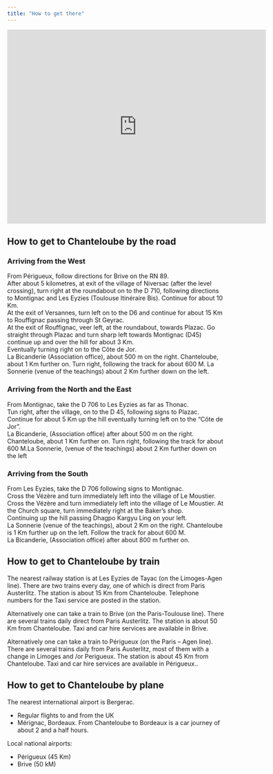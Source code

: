 ```yaml
---
title: "How to get there"
---
```


  
<iframe src="https://www.google.com/maps/embed?pb=!1m10!1m8!1m3!1d45123.6639439393!2d1.062068693115239!3d45.02027666016921!3m2!1i1024!2i768!4f13.1!5e0!3m2!1sen!2sus!4v1692295963656!5m2!1sen!2sus" width="600" height="450" style="border:0;" allowfullscreen="" loading="lazy" referrerpolicy="no-referrer-when-downgrade"></iframe>

##  How to get to Chanteloube by the road

###  Arriving from the West 

From Périgueux, follow directions for Brive on the RN 89.   
After about 5 kilometres, at exit of the village of Niversac (after the level crossing), turn right at the roundabout on to the D 710, following directions to Montignac and Les Eyzies (Toulouse Itinéraire Bis). Continue for about 10 Km.   
At the exit of Versannes, turn left on to the D6 and continue for about 15 Km to Rouffignac passing through St Geyrac.   
At the exit of Rouffignac, veer left, at the roundabout, towards Plazac. Go straight through Plazac and turn sharp left towards Montignac (D45) continue up and over the hill for about 3 Km.   
Eventually turning right on to the Côte de Jor.   
La Bicanderie (Association office), about 500 m on the right. Chanteloube, about 1 Km further on. Turn right, following the track for about 600 M. La Sonnerie (venue of the teachings) about 2 Km further down on the left. 

###  Arriving from the North and the East 

From Montignac, take the D 706 to Les Eyzies as far as Thonac.   
Tun right, after the village, on to the D 45, following signs to Plazac.   
Continue for about 5 Km up the hill eventually turning left on to the “Côte de Jor”.   
La Bicanderie, (Association office) after about 500 m on the right. Chanteloube, about 1 Km further on. Turn right, following the track for about 600 M.La Sonnerie, (venue of the teachings) about 2 Km further down on the left 

###  Arriving from the South 

From Les Eyzies, take the D 706 following signs to Montignac.   
Cross the Vézère and turn immediately left into the village of Le Moustier.   
Cross the Vézère and turn immediately left into the village of Le Moustier. At the Church square, turn immediately right at the Baker’s shop.   
Continuing up the hill passing Dhagpo Kargyu Ling on your left.   
La Sonnerie (venue of the teachings), about 2 Km on the right. Chanteloube is 1 Km further up on the left. Follow the track for about 600 M.   
La Bicanderie, (Association office) after about 800 m further on. 

##  How to get to Chanteloube by train

The nearest railway station is at Les Eyzies de Tayac (on the Limoges-Agen line). There are two trains every day, one of which is direct from Paris Austerlitz. The station is about 15 Km from Chanteloube. Telephone numbers for the Taxi service are posted in the station. 

Alternatively one can take a train to Brive (on the Paris-Toulouse line). There are several trains daily direct from Paris Austerlitz. The station is about 50 Km from Chanteloube. Taxi and car hire services are available in Brive. 

Alternatively one can take a train to Périgueux (on the Paris – Agen line). There are several trains daily from Paris Austerlitz, most of them with a change in Limoges and /or Perigueux. The station is about 45 Km from Chanteloube. Taxi and car hire services are available in Périgueux.. 

##  How to get to Chanteloube by plane

The nearest international airport is Bergerac. 

  * Regular flights to and from the UK 
  * Mérignac, Bordeaux. From Chanteloube to Bordeaux is a car journey of about 2 and a half hours. 

Local national airports: 

  * Périgueux (45 Km) 
  * Brive (50 kM) 


